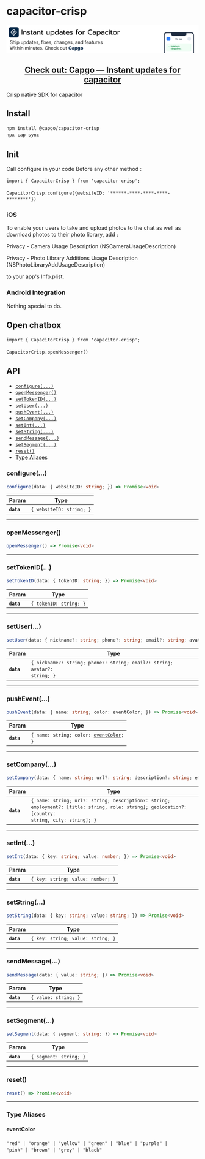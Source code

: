 # capacitor-crisp
  <a href="https://capgo.app/"><img src='https://raw.githubusercontent.com/Cap-go/capgo/main/assets/capgo_banner.png' alt='Capgo - Instant updates for capacitor'/></a>

<div align="center">
<h2><a href="https://capgo.app/">Check out: Capgo — Instant updates for capacitor</a></h2>
</div>

Crisp native SDK for capacitor

## Install

```bash
npm install @capgo/capacitor-crisp
npx cap sync
```

## Init

Call configure in your code Before any other method :
```
import { CapacitorCrisp } from 'capacitor-crisp';

CapacitorCrisp.configure({websiteID: '******-****-****-****-********'})
```
### iOS

To enable your users to take and upload photos to the chat as well as download photos to their photo library, add :

Privacy - Camera Usage Description (NSCameraUsageDescription)

Privacy - Photo Library Additions Usage Description (NSPhotoLibraryAddUsageDescription) 

to your app's Info.plist.

### Android Integration
Nothing special to do.


## Open chatbox

```
import { CapacitorCrisp } from 'capacitor-crisp';

CapacitorCrisp.openMessenger()
```
## API

<docgen-index>

* [`configure(...)`](#configure)
* [`openMessenger()`](#openmessenger)
* [`setTokenID(...)`](#settokenid)
* [`setUser(...)`](#setuser)
* [`pushEvent(...)`](#pushevent)
* [`setCompany(...)`](#setcompany)
* [`setInt(...)`](#setint)
* [`setString(...)`](#setstring)
* [`sendMessage(...)`](#sendmessage)
* [`setSegment(...)`](#setsegment)
* [`reset()`](#reset)
* [Type Aliases](#type-aliases)

</docgen-index>

<docgen-api>
<!--Update the source file JSDoc comments and rerun docgen to update the docs below-->

### configure(...)

```typescript
configure(data: { websiteID: string; }) => Promise<void>
```

| Param      | Type                                |
| ---------- | ----------------------------------- |
| **`data`** | <code>{ websiteID: string; }</code> |

--------------------


### openMessenger()

```typescript
openMessenger() => Promise<void>
```

--------------------


### setTokenID(...)

```typescript
setTokenID(data: { tokenID: string; }) => Promise<void>
```

| Param      | Type                              |
| ---------- | --------------------------------- |
| **`data`** | <code>{ tokenID: string; }</code> |

--------------------


### setUser(...)

```typescript
setUser(data: { nickname?: string; phone?: string; email?: string; avatar?: string; }) => Promise<void>
```

| Param      | Type                                                                                 |
| ---------- | ------------------------------------------------------------------------------------ |
| **`data`** | <code>{ nickname?: string; phone?: string; email?: string; avatar?: string; }</code> |

--------------------


### pushEvent(...)

```typescript
pushEvent(data: { name: string; color: eventColor; }) => Promise<void>
```

| Param      | Type                                                                        |
| ---------- | --------------------------------------------------------------------------- |
| **`data`** | <code>{ name: string; color: <a href="#eventcolor">eventColor</a>; }</code> |

--------------------


### setCompany(...)

```typescript
setCompany(data: { name: string; url?: string; description?: string; employment?: [title: string, role: string]; geolocation?: [country: string, city: string]; }) => Promise<void>
```

| Param      | Type                                                                                                                                                          |
| ---------- | ------------------------------------------------------------------------------------------------------------------------------------------------------------- |
| **`data`** | <code>{ name: string; url?: string; description?: string; employment?: [title: string, role: string]; geolocation?: [country: string, city: string]; }</code> |

--------------------


### setInt(...)

```typescript
setInt(data: { key: string; value: number; }) => Promise<void>
```

| Param      | Type                                         |
| ---------- | -------------------------------------------- |
| **`data`** | <code>{ key: string; value: number; }</code> |

--------------------


### setString(...)

```typescript
setString(data: { key: string; value: string; }) => Promise<void>
```

| Param      | Type                                         |
| ---------- | -------------------------------------------- |
| **`data`** | <code>{ key: string; value: string; }</code> |

--------------------


### sendMessage(...)

```typescript
sendMessage(data: { value: string; }) => Promise<void>
```

| Param      | Type                            |
| ---------- | ------------------------------- |
| **`data`** | <code>{ value: string; }</code> |

--------------------


### setSegment(...)

```typescript
setSegment(data: { segment: string; }) => Promise<void>
```

| Param      | Type                              |
| ---------- | --------------------------------- |
| **`data`** | <code>{ segment: string; }</code> |

--------------------


### reset()

```typescript
reset() => Promise<void>
```

--------------------


### Type Aliases


#### eventColor

<code>"red" | "orange" | "yellow" | "green" | "blue" | "purple" | "pink" | "brown" | "grey" | "black"</code>

</docgen-api>
